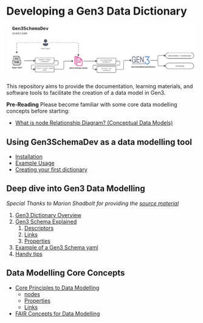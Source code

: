 # Developing a Gen3 Data Dictionary

![overview.png](docs/img/overview.png)

This repository aims to provide the documentation, learning materials, and software tools to facilitate the creation of a data model in Gen3.

**Pre-Reading**
Please become familiar with some core data modelling concepts before starting:
- [What is node Relationship Diagram? (Conceptual Data Models)](https://www.visual-paradigm.com/guide/data-modeling/what-is-node-relationship-diagram/#erd-data-models-conceptual)



## Using Gen3SchemaDev as a data modelling tool
- [Installation](docs/setup.md)
- [Example Usage](docs/example_usage.md)
- [Creating your first dictionary](docs/gen3schemadev/first_dicionary.md)


## Deep dive into Gen3 Data Modelling
*Special Thanks to Marion Shadbolt for providing the [source material](https://github.com/AustralianBioCommons/umccr-dictionary/tree/main/docs/schemas)*
1. [Gen3 Dictionary Overview](docs/gen3_data_modelling/dictionary_structure.md)
1. [Gen3 Schema Explained](docs/gen3_data_modelling/schemas.md)
   1. [Descriptors](docs/gen3_data_modelling/descriptors.md)
   2. [Links](docs/gen3_data_modelling/links.md)
   3. [Properties](docs/gen3_data_modelling/properties.md)
2. [Example of a Gen3 Schema yaml](docs/gen3_data_modelling/explainer_schema.yaml)
3. [Handy tips](docs/gen3_data_modelling/handy_tips.md)

## Data Modelling Core Concepts
- [Core Principles to Data Modelling](docs/core_concepts/core_principles.md)
  - [nodes](docs/core_concepts/core_principles.md#nodes)
  - [Properties](docs/core_concepts/core_principles.md#properties)
  - [Links](docs/core_concepts/core_principles.md#links)
- [FAIR Concepts for Data Modelling](docs/core_concepts/fair.md)

